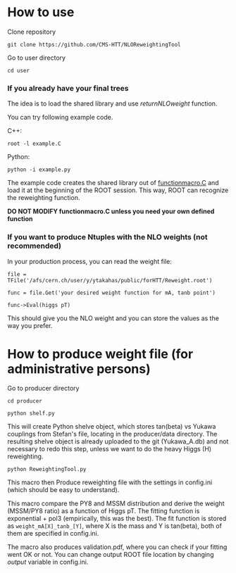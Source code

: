 # How to use

Clone repository

`git clone https://github.com/CMS-HTT/NLOReweightingTool`

Go to user directory

`cd user`

### If you already have your final trees

The idea is to load the shared library and use _returnNLOweight_ function. 

You can try following example code.

C++:

`root -l example.C`

Python:

`python -i example.py`


The example code creates the shared library out of [functionmacro.C](https://github.com/CMS-HTT/NLOReweightingTool/blob/master/user/functionmacro.C) and load it at the beginning of the ROOT session. This way, ROOT can recognize the reweighting function.


**DO NOT MODIFY functionmacro.C unless you need your own defined function**


### If you want to produce Ntuples with the NLO weights (not recommended)

In your production process, you can read the weight file: 

`file = TFile('/afs/cern.ch/user/y/ytakahas/public/forHTT/Reweight.root')`

`func = file.Get('your desired weight function for mA, tanb point')`

`func->Eval(higgs pT)`

This should give you the NLO weight and you can store the values as the way you prefer.



# How to produce weight file (for administrative persons)

Go to producer directory

`cd producer`

`python shelf.py`

This will create Python shelve object, which stores tan(beta) vs Yukawa couplings from Stefan's file, locating in the producer/data directory. The resulting shelve object is already uploaded to the git (Yukawa_A.db) and not necessary to redo this step, unless we want to do the heavy Higgs (H) reweighting.

`python ReweightingTool.py`

This macro then Produce reweighting file with the settings in config.ini (which should be easy to understand).

This macro compare the PY8 and MSSM distribution and derive the weight (MSSM/PY8 ratio) as a function of Higgs pT. 
The fitting function is exponential + pol3 (empirically, this was the best).
The fit function is stored as `weight_mA[X]_tanb_[Y]`, where X is the mass and Y is tan(beta), both of them are specified in config.ini.

The macro also produces validation.pdf, where you can check if your fitting went OK or not.
You can change output ROOT file location by changing _output_ variable in config.ini.
